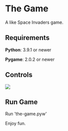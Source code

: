 # The Game

A like Space Invaders game.

## Requirements

**Python**: 3.9.1 or newer

**Pygame**: 2.0.2 or newer

## Controls

![](https://github.com/matheus-moreno/the-game/blob/main/images/elements/options/controls/controls.png)

## Run Game

Run 'the-game.pyw'

Enjoy fun.
